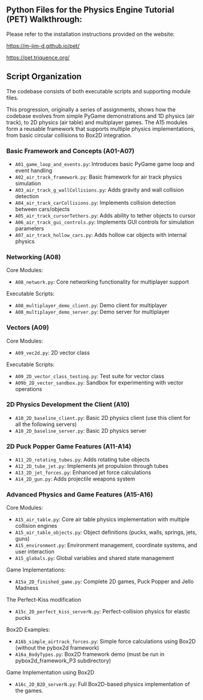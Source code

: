 ## Python Files for the Physics Engine Tutorial (PET) Walkthrough:

Please refer to the installation instructions provided on the website:

https://m-jim-d.github.io/pet/

https://pet.triquence.org/


## Script Organization

The codebase consists of both executable scripts and supporting module files.

This progression, originally a series of assignments, shows how the codebase evolves from simple PyGame demonstrations and 1D physics (air track), to 2D physics (air table) and multiplayer games. 
The A15 modules form a reusable framework that supports multiple physics implementations, from basic circular collisions to Box2D integration.

### Basic Framework and Concepts (A01-A07)
- `A01_game_loop_and_events.py`: Introduces basic PyGame game loop and event handling
- `A02_air_track_framework.py`: Basic framework for air track physics simulation
- `A03_air_track_g_wallCollisions.py`: Adds gravity and wall collision detection
- `A04_air_track_carCollisions.py`: Implements collision detection between cars/objects
- `A05_air_track_cursorTethers.py`: Adds ability to tether objects to cursor
- `A06_air_track_gui_controls.py`: Implements GUI controls for simulation parameters
- `A07_air_track_hollow_cars.py`: Adds hollow car objects with internal physics

### Networking (A08)
Core Modules:
- `A08_network.py`: Core networking functionality for multiplayer support

Executable Scripts:
- `A08_multiplayer_demo_client.py`: Demo client for multiplayer
- `A08_multiplayer_demo_server.py`: Demo server for multiplayer

### Vectors (A09)
Core Modules:
- `A09_vec2d.py`: 2D vector class

Executable Scripts:
- `A09_2D_vector_class_testing.py`: Test suite for vector class
- `A09b_2D_vector_sandbox.py`: Sandbox for experimenting with vector operations

### 2D Physics Development the Client (A10)
- `A10_2D_baseline_client.py`: Basic 2D physics client (use this client for all the following servers)
- `A10_2D_baseline_server.py`: Basic 2D physics server

### 2D Puck Popper Game Features (A11-A14)
- `A11_2D_rotating_tubes.py`: Adds rotating tube objects
- `A12_2D_tube_jet.py`: Implements jet propulsion through tubes
- `A13_2D_jet_forces.py`: Enhanced jet force calculations
- `A14_2D_gun.py`: Adds projectile weapons system

### Advanced Physics and Game Features (A15-A16)
Core Modules:
- `A15_air_table.py`: Core air table physics implementation with multiple collision engines
- `A15_air_table_objects.py`: Object definitions (pucks, walls, springs, jets, guns)
- `A15_environment.py`: Environment management, coordinate systems, and user interaction
- `A15_globals.py`: Global variables and shared state management

Game Implementations:
- `A15a_2D_finished_game.py`: Complete 2D games, Puck Popper and Jello Madness

The Perfect-Kiss modification
- `A15c_2D_perfect_kiss_serverN.py`: Perfect-collision physics for elastic pucks

Box2D Examples:
- `A16b_simple_airtrack_forces.py`: Simple force calculations using Box2D (without the pybox2d framework)
- `A16a_BodyTypes.py`: Box2D framework demo (must be run in pybox2d_framework_P3 subdirectory)

Game Implementation using Box2D 
- `A16c_2D_B2D_serverN.py`: Full Box2D-based physics implementation of the games.